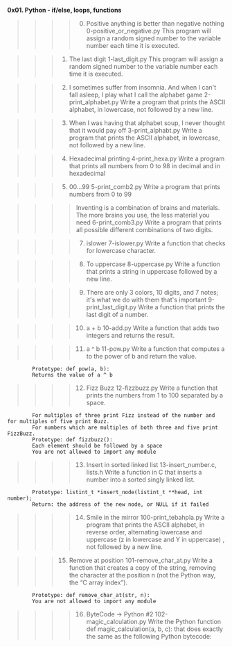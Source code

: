 ************0x01. Python - if/else, loops, functions************
>>>>0. Positive anything is better than negative nothing
		0-positive_or_negative.py
			This program will assign a random signed number to the variable number each time it is executed.

>>>1. The last digit
		1-last_digit.py
			This program will assign a random signed number to the variable number each time it is executed.

>>>2. I sometimes suffer from insomnia. And when I can't fall asleep, I play what I call the alphabet game
		2-print_alphabet.py
			Write a program that prints the ASCII alphabet, in lowercase, not followed by a new line.

>>>3. When I was having that alphabet soup, I never thought that it would pay off
		3-print_alphabt.py
			Write a program that prints the ASCII alphabet, in lowercase, not followed by a new line.

>>>4. Hexadecimal printing
		4-print_hexa.py
			Write a program that prints all numbers from 0 to 98 in decimal and in hexadecimal 

>>>5. 00...99
		5-print_comb2.py
			Write a program that prints numbers from 0 to 99

>>>>Inventing is a combination of brains and materials. The more brains you use, the less material you need
		6-print_comb3.py
			Write a program that prints all possible different combinations of two digits.

>>>>7. islower
		7-islower.py
			Write a function that checks for lowercase character.

>>>>8. To uppercase
		8-uppercase.py
			Write a function that prints a string in uppercase followed by a new line.

>>>>9. There are only 3 colors, 10 digits, and 7 notes; it's what we do with them that's important
			9-print_last_digit.py
				Write a function that prints the last digit of a number.

>>>>10. a + b
		10-add.py
			Write a function that adds two integers and returns the result.

>>>>11. a ^ b
		11-pow.py
			Write a function that computes a to the power of b and return the value.

			Prototype: def pow(a, b):
			Returns the value of a ^ b

>>>>12. Fizz Buzz
		12-fizzbuzz.py
			Write a function that prints the numbers from 1 to 100 separated by a space.

			For multiples of three print Fizz instead of the number and for multiples of five print Buzz.
			For numbers which are multiples of both three and five print FizzBuzz.
			Prototype: def fizzbuzz():
			Each element should be followed by a space
			You are not allowed to import any module

>>>>13. Insert in sorted linked list
		13-insert_number.c, lists.h
			Write a function in C that inserts a number into a sorted singly linked list.

			Prototype: listint_t *insert_node(listint_t **head, int number);
			Return: the address of the new node, or NULL if it failed

>>>>14. Smile in the mirror
		100-print_tebahpla.py
			Write a program that prints the ASCII alphabet, in reverse order, alternating lowercase and uppercase (z in lowercase and Y in uppercase) , not followed by a new line.

>>>15. Remove at position
		101-remove_char_at.py
			Write a function that creates a copy of the string, removing the character at the position n (not the Python way, the “C array index”).

			Prototype: def remove_char_at(str, n):
			You are not allowed to import any module
			
>>>>16. ByteCode -> Python #2
		102-magic_calculation.py
			Write the Python function def magic_calculation(a, b, c): that does exactly the same as the following Python bytecode:
